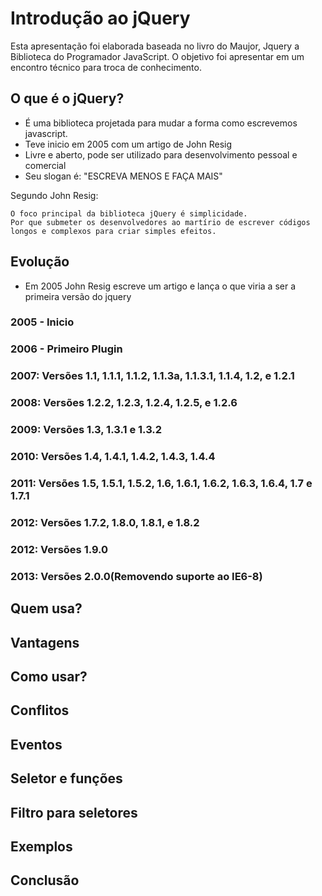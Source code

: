 # Introdução ao jQuery

Esta apresentação foi elaborada baseada no livro do Maujor, Jquery a Biblioteca do Programador JavaScript.
O objetivo foi apresentar em um encontro técnico para troca de conhecimento.

## O que é o jQuery?
- É uma biblioteca projetada para mudar a forma como escrevemos javascript.
- Teve inicio em 2005 com um artigo de John Resig
- Livre e aberto, pode ser utilizado para desenvolvimento pessoal e comercial
- Seu slogan é: "ESCREVA MENOS E FAÇA MAIS"

Segundo John Resig:

    O foco principal da biblioteca jQuery é simplicidade.
    Por que submeter os desenvolvedores ao martírio de escrever códigos longos e complexos para criar simples efeitos.

## Evolução
- Em 2005 John Resig escreve um artigo e lança o que viria a ser a primeira versão do jquery

### 2005 - Inicio
### 2006 - Primeiro Plugin
### 2007: Versões 1.1, 1.1.1, 1.1.2, 1.1.3a, 1.1.3.1, 1.1.4, 1.2, e 1.2.1
### 2008: Versões 1.2.2, 1.2.3, 1.2.4, 1.2.5, e 1.2.6
### 2009: Versões 1.3, 1.3.1 e 1.3.2
### 2010: Versões 1.4, 1.4.1, 1.4.2, 1.4.3, 1.4.4
### 2011: Versões 1.5, 1.5.1, 1.5.2, 1.6, 1.6.1, 1.6.2, 1.6.3, 1.6.4, 1.7 e 1.7.1
### 2012: Versões 1.7.2, 1.8.0, 1.8.1, e 1.8.2
### 2012: Versões 1.9.0
### 2013: Versões 2.0.0(Removendo suporte ao IE6-8)

## Quem usa?

## Vantagens

## Como usar?

## Conflitos

## Eventos

## Seletor e funções

## Filtro para seletores

## Exemplos

## Conclusão
